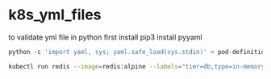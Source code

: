 # k8s_yml_files
to validate yml file in python 
first install pip3 install pyyaml

```python
python -c 'import yaml, sys; yaml.safe_load(sys.stdin)' < pod-definition.yml
```

```bash
kubectl run redis --image=redis:alpine --labels="tier=db,type=in-memory" --dry-run=client -o yaml
```
